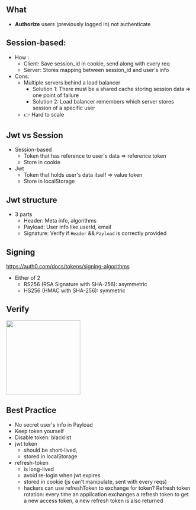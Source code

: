 ## What
* __Authorize__ users (previously logged in) not authenticate

## Session-based:
- How : 
  - Client: Save session_id in cookie, send along with every req
  - Server: Stores mapping between session_id and user's info
- Cons:
  - Multiple servers behind a load balancer
    - Solution 1: There must be a shared cache storing session data => one point of failure
    - Solution 2: Load balancer remembers which server stores session of a specific user
  - 👉 Hard to scale


## Jwt vs Session
- Session-based
  - Token that has reference to user's data => reference token
  - Store in cookie
- Jwt
  - Token that holds user's data itself => value token
  - Store in localStorage

## Jwt structure
- 3 parts
  - Header: Meta info, algorithms
  - Payload: User info like userId, email
  - Signature: Verify if `Header` && `Payload` is correctly provided

## Signing
https://auth0.com/docs/tokens/signing-algorithms
- Either of 2
  - RS256 (RSA Signature with SHA-256): asymmetric 
  - HS256 (HMAC with SHA-256): symmetric 

## Verify
<img height="200" src="https://user-images.githubusercontent.com/28957748/128695951-ff972282-3e37-4cf6-a594-42d755c2cf16.png" />

## Best Practice
- No secret user's info in Payload
- Keep token yourself
- Disable token: blacklist
- jwt token 
  - should be short-lived, 
  - stored in localStorage
- refresh-token 
  - is long-lived
  - avoid re-login when jwt expires
  - stored in cookie (js can't manipulate, sent with every reqs)
  - hackers can use refreshToken to exchange for token? Refresh token rotation: every time an application exchanges a refresh token to get a new access token, a new refresh token is also returned
